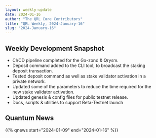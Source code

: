 ```yaml
---
layout: weekly-update
date: 2024-01-16
author: "The QRL Core Contributors"
title: "QRL Weekly, 2024-January-16"
slug: "2024-January-16"
---
```


## Weekly Development Snapshot

- CI/CD pipeline completed for the Go-zond & Qrysm.
- Deposit command added to the CLI tool, to broadcast the staking deposit transaction.
- Tested deposit command as well as stake validator activation in a private network.
- Updated some of the parameters to reduce the time required for the new stake validator activation.
- Updated genesis & config files for public testnet release.
- Docs, scripts & utilities to support Beta-Testnet launch

<!--more-->

## Quantum News

{{% qnews start="2024-01-09" end="2024-01-16" %}}

